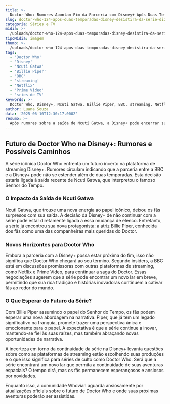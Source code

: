 ```yaml
---
title: >-
  Doctor Who: Rumores Apontam Fim da Parceria com Disney+ Após Duas Temporadas
slug: doctor-who-124-apos-duas-temporadas-disney-desistira-da-serie-diz-rumor
categoria: Séries e TV
midia: >-
  /uploads/doctor-who-124-apos-duas-temporadas-disney-desistira-da-serie-diz-rumor-thumb.webp
tipoMidia: imagem
thumb: >-
  /uploads/doctor-who-124-apos-duas-temporadas-disney-desistira-da-serie-diz-rumor-thumb.webp
tags:
  - 'Doctor Who'
  - 'Disney'
  - 'Ncuti Gatwa'
  - 'Billie Piper'
  - 'BBC'
  - 'streaming'
  - 'Netflix'
  - 'Prime Video'
  - 'sries de TV'
keywords: >-
  Doctor Who, Disney+, Ncuti Gatwa, Billie Piper, BBC, streaming, Netflix, Prime Video, séries de TV
author: Luana Souza
data: '2025-06-10T12:30:17.000Z'
resumo: >-
  Após rumores sobre a saída de Ncuti Gatwa, a Disney+ pode encerrar sua parceria com Doctor Who. Discussões para continuidade em outras plataformas já estão em andamento, segundo fontes.
---
```


## Futuro de Doctor Who na Disney+: Rumores e Possíveis Caminhos

A série icônica Doctor Who enfrenta um futuro incerto na plataforma de streaming Disney+. Rumores circulam indicando que a parceria entre a BBC e a Disney+ pode não se estender além de duas temporadas. Esta decisão estaria ligada à saída recente de Ncuti Gatwa, que interpretou o famoso Senhor do Tempo.

### O Impacto da Saída de Ncuti Gatwa

Ncuti Gatwa, que trouxe uma nova energia ao papel icônico, deixou os fãs surpresos com sua saída. A decisão da Disney+ de não continuar com a série pode estar diretamente ligada a essa mudança de elenco. Entretanto, a série já encontrou sua nova protagonista: a atriz Billie Piper, conhecida dos fãs como uma das companheiras mais queridas do Doctor.

### Novos Horizontes para Doctor Who

Embora a parceria com a Disney+ possa estar próxima do fim, isso não significa que Doctor Who chegará ao seu término. Segundo insiders, a BBC está em discussões promissoras com outras plataformas de streaming, como Netflix e Prime Video, para continuar a saga do Doctor. Essas negociações sugerem que a série pode encontrar um novo lar em breve, permitindo que sua rica tradição e histórias inovadoras continuem a cativar fãs ao redor do mundo.

### O Que Esperar do Futuro da Série?

Com Billie Piper assumindo o papel do Senhor do Tempo, os fãs podem esperar uma nova abordagem na narrativa. Piper, que já tem um legado significativo na franquia, promete trazer uma perspectiva única e emocionante para o papel. A expectativa é que a série continue a inovar, mantendo-se fiel às suas raízes, mas também abraçando novas oportunidades de narrativa.

A incerteza em torno da continuidade da série na Disney+ levanta questões sobre como as plataformas de streaming estão escolhendo suas produções e o que isso significa para séries de culto como Doctor Who. Será que a série encontrará um novo lar que permita a continuidade de suas aventuras espaciais? O tempo dirá, mas os fãs permanecem esperançosos e ansiosos por novidades.

Enquanto isso, a comunidade Whovian aguarda ansiosamente por atualizações oficiais sobre o futuro de Doctor Who e onde suas próximas aventuras poderão ser assistidas.